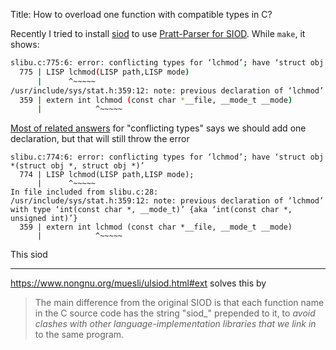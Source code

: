 Title: How to overload one function with compatible types in C?

Recently I tried to install [siod][1] to use [Pratt-Parser for SIOD][2]. While `make`, it shows:
```bash
slibu.c:775:6: error: conflicting types for ‘lchmod’; have ‘struct obj *(struct obj *, struct obj *)’
  775 | LISP lchmod(LISP path,LISP mode)
      |      ^~~~~~
/usr/include/sys/stat.h:359:12: note: previous declaration of ‘lchmod’ with type ‘int(const char *, __mode_t)’ {aka ‘int(const char *, unsigned int)’}
  359 | extern int lchmod (const char *__file, __mode_t __mode)
      |            ^~~~~~
```

[Most of related answers][3] for "conflicting types" says we should add one declaration, but that will still throw the error
```
slibu.c:774:6: error: conflicting types for ‘lchmod’; have ‘struct obj *(struct obj *, struct obj *)’
  774 | LISP lchmod(LISP path,LISP mode);
      |      ^~~~~~
In file included from slibu.c:28:
/usr/include/sys/stat.h:359:12: note: previous declaration of ‘lchmod’ with type ‘int(const char *, __mode_t)’ {aka ‘int(const char *, unsigned int)’}
  359 | extern int lchmod (const char *__file, __mode_t __mode)
      |            ^~~~~~
```

This siod


  [1]: https://aur.archlinux.org/packages/siod#comment-872653
  [2]: https://www.cs.cmu.edu/Groups//AI/util/lang/scheme/code/parsing/pratt/pratt.scm
  [3]: https://stackoverflow.com/a/22437005/21294350

---

https://www.nongnu.org/muesli/ulsiod.html#ext solves this by
> The main difference from the original SIOD is that each function name in the C source code has the string "siod_" prepended to it, to *avoid clashes with other language-implementation libraries that we link in* to the same program.
